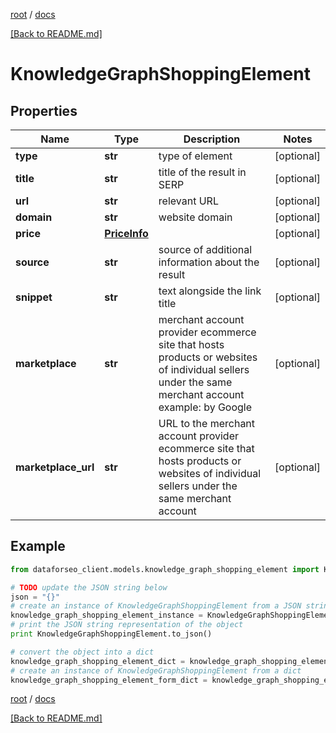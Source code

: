 [root](./../ "root") / [docs](./ "docs")

[[Back to README.md]](./../README.md "[Back to README.md]")

# KnowledgeGraphShoppingElement

## Properties

Name | Type | Description | Notes
------------ | ------------- | ------------- | -------------
**type** | **str** | type of element | [optional]
**title** | **str** | title of the result in SERP | [optional]
**url** | **str** | relevant URL | [optional]
**domain** | **str** | website domain | [optional]
**price** | [**PriceInfo**](PriceInfo.md) |  | [optional]
**source** | **str** | source of additional information about the result | [optional]
**snippet** | **str** | text alongside the link title | [optional]
**marketplace** | **str** | merchant account provider ecommerce site that hosts products or websites of individual sellers under the same merchant account example: by Google | [optional]
**marketplace_url** | **str** | URL to the merchant account provider ecommerce site that hosts products or websites of individual sellers under the same merchant account | [optional]

## Example

```python
from dataforseo_client.models.knowledge_graph_shopping_element import KnowledgeGraphShoppingElement

# TODO update the JSON string below
json = "{}"
# create an instance of KnowledgeGraphShoppingElement from a JSON string
knowledge_graph_shopping_element_instance = KnowledgeGraphShoppingElement.from_json(json)
# print the JSON string representation of the object
print KnowledgeGraphShoppingElement.to_json()

# convert the object into a dict
knowledge_graph_shopping_element_dict = knowledge_graph_shopping_element_instance.to_dict()
# create an instance of KnowledgeGraphShoppingElement from a dict
knowledge_graph_shopping_element_form_dict = knowledge_graph_shopping_element.from_dict(knowledge_graph_shopping_element_dict)
```

  

[root](./../ "root") / [docs](./ "docs")

[[Back to README.md]](./../README.md "[Back to README.md]")